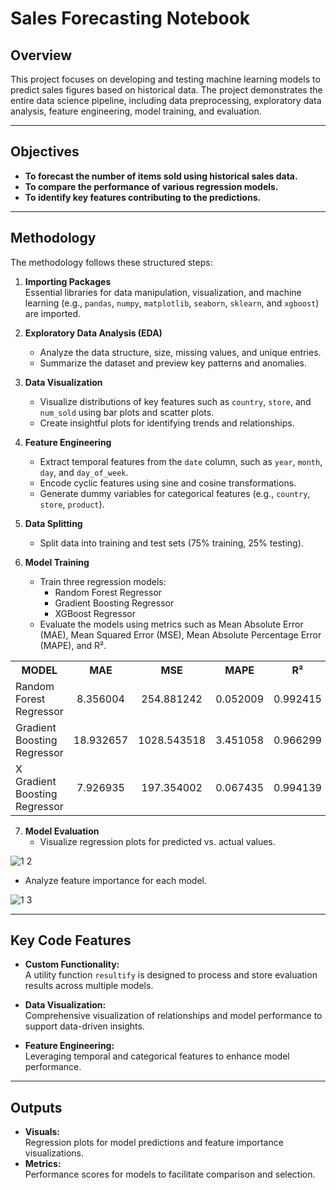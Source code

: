 # Sales Forecasting Notebook

## Overview
This project focuses on developing and testing machine learning models to predict sales figures based on historical data. The project demonstrates the entire data science pipeline, including data preprocessing, exploratory data analysis, feature engineering, model training, and evaluation.

---

## Objectives
- **To forecast the number of items sold using historical sales data.**
- **To compare the performance of various regression models.**
- **To identify key features contributing to the predictions.**

---

## Methodology
The methodology follows these structured steps:
1. **Importing Packages**  
   Essential libraries for data manipulation, visualization, and machine learning (e.g., `pandas`, `numpy`, `matplotlib`, `seaborn`, `sklearn`, and `xgboost`) are imported.
   
2. **Exploratory Data Analysis (EDA)**  
   - Analyze the data structure, size, missing values, and unique entries.
   - Summarize the dataset and preview key patterns and anomalies.
   
3. **Data Visualization**  
   - Visualize distributions of key features such as `country`, `store`, and `num_sold` using bar plots and scatter plots.
   - Create insightful plots for identifying trends and relationships.

4. **Feature Engineering**  
   - Extract temporal features from the `date` column, such as `year`, `month`, `day`, and `day_of_week`.
   - Encode cyclic features using sine and cosine transformations.
   - Generate dummy variables for categorical features (e.g., `country`, `store`, `product`).

5. **Data Splitting**  
   - Split data into training and test sets (75% training, 25% testing).
   
6. **Model Training**  
   - Train three regression models:
     - Random Forest Regressor
     - Gradient Boosting Regressor
     - XGBoost Regressor
   - Evaluate the models using metrics such as Mean Absolute Error (MAE), Mean Squared Error (MSE), Mean Absolute Percentage Error (MAPE), and R².

<table align="center">
<tr>
  <th>MODEL</th>
  <th>MAE</th>
  <th>MSE</th>
  <th>MAPE</th>
  <th>R²</th>
</tr>
<tr>
  <td>Random Forest Regressor</td>
  <td align="center">8.356004</td>
  <td align="center">254.881242</td>
  <td align="center">0.052009</td>
  <td align="center">0.992415</td>
</tr>
<tr>
  <td>Gradient Boosting Regressor</td>
  <td align="center">18.932657</td>
  <td align="center">1028.543518</td>
  <td align="center">3.451058</td>
  <td align="center">0.966299</td>
</tr>
<tr>
  <td>X Gradient Boosting Regressor</td>
  <td align="center">7.926935</td>
  <td align="center">197.354002</td>
  <td align="center">0.067435</td>
  <td align="center">0.994139</td>
</tr>
</table>


7. **Model Evaluation**  
   - Visualize regression plots for predicted vs. actual values.

![1 2](https://github.com/user-attachments/assets/5a3f1c16-0cf6-4fbf-b718-e0198b3cca80)

   - Analyze feature importance for each model.

![1 3](https://github.com/user-attachments/assets/48751ce5-fb4d-42f7-b4f2-992ff92bfbb0)

---

## Key Code Features
- **Custom Functionality:**  
  A utility function `resultify` is designed to process and store evaluation results across multiple models.
  
- **Data Visualization:**  
  Comprehensive visualization of relationships and model performance to support data-driven insights.

- **Feature Engineering:**  
  Leveraging temporal and categorical features to enhance model performance.

---

## Outputs
- **Visuals:**  
  Regression plots for model predictions and feature importance visualizations.
- **Metrics:**  
  Performance scores for models to facilitate comparison and selection.
